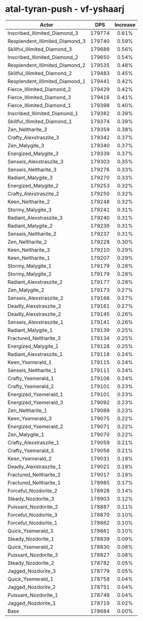 # atal-tyran-push - vf-yshaarj
| Actor | DPS | Increase |
|---|:---:|:---:|
|Inscribed_Illimited_Diamond_3|179774|0.61%|
|Resplendent_Illimited_Diamond_3|179740|0.59%|
|Skillful_Illimited_Diamond_3|179686|0.56%|
|Inscribed_Illimited_Diamond_2|179650|0.54%|
|Resplendent_Illimited_Diamond_2|179535|0.48%|
|Skillful_Illimited_Diamond_2|179483|0.45%|
|Resplendent_Illimited_Diamond_1|179441|0.42%|
|Fierce_Illimited_Diamond_2|179429|0.42%|
|Fierce_Illimited_Diamond_3|179416|0.41%|
|Fierce_Illimited_Diamond_1|179398|0.40%|
|Inscribed_Illimited_Diamond_1|179382|0.39%|
|Skillful_Illimited_Diamond_1|179374|0.39%|
|Zen_Neltharite_3|179359|0.38%|
|Crafty_Alexstraszite_3|179342|0.37%|
|Zen_Malygite_3|179340|0.37%|
|Energized_Malygite_3|179339|0.37%|
|Senseis_Alexstraszite_3|179303|0.35%|
|Senseis_Neltharite_3|179276|0.33%|
|Radiant_Malygite_3|179270|0.33%|
|Energized_Malygite_2|179253|0.32%|
|Crafty_Alexstraszite_2|179250|0.32%|
|Keen_Neltharite_2|179248|0.32%|
|Stormy_Malygite_3|179241|0.31%|
|Radiant_Alexstraszite_3|179240|0.31%|
|Radiant_Malygite_2|179239|0.31%|
|Senseis_Neltharite_2|179237|0.31%|
|Zen_Neltharite_2|179228|0.30%|
|Keen_Neltharite_3|179210|0.29%|
|Keen_Neltharite_1|179207|0.29%|
|Stormy_Malygite_1|179179|0.28%|
|Stormy_Malygite_2|179179|0.28%|
|Radiant_Alexstraszite_2|179177|0.28%|
|Zen_Malygite_2|179173|0.27%|
|Senseis_Alexstraszite_2|179166|0.27%|
|Deadly_Alexstraszite_3|179161|0.27%|
|Deadly_Alexstraszite_2|179145|0.26%|
|Senseis_Alexstraszite_1|179141|0.26%|
|Radiant_Malygite_1|179139|0.25%|
|Fractured_Neltharite_3|179134|0.25%|
|Energized_Malygite_1|179128|0.25%|
|Radiant_Alexstraszite_1|179118|0.24%|
|Keen_Ysemerald_1|179115|0.24%|
|Senseis_Neltharite_1|179111|0.24%|
|Crafty_Ysemerald_1|179106|0.24%|
|Crafty_Ysemerald_2|179101|0.23%|
|Energized_Ysemerald_1|179101|0.23%|
|Energized_Ysemerald_3|179092|0.23%|
|Zen_Neltharite_1|179089|0.23%|
|Keen_Ysemerald_3|179075|0.22%|
|Energized_Ysemerald_2|179071|0.22%|
|Zen_Malygite_1|179070|0.22%|
|Crafty_Alexstraszite_1|179059|0.21%|
|Crafty_Ysemerald_3|179056|0.21%|
|Keen_Ysemerald_2|179031|0.19%|
|Deadly_Alexstraszite_1|179021|0.19%|
|Fractured_Neltharite_2|179017|0.19%|
|Fractured_Neltharite_1|178985|0.17%|
|Forceful_Nozdorite_2|178928|0.14%|
|Steady_Nozdorite_3|178903|0.12%|
|Puissant_Nozdorite_2|178887|0.11%|
|Forceful_Nozdorite_3|178870|0.10%|
|Forceful_Nozdorite_1|178862|0.10%|
|Quick_Ysemerald_3|178861|0.10%|
|Steady_Nozdorite_1|178839|0.09%|
|Quick_Ysemerald_2|178830|0.08%|
|Puissant_Nozdorite_3|178827|0.08%|
|Steady_Nozdorite_2|178782|0.05%|
|Jagged_Nozdorite_3|178779|0.05%|
|Quick_Ysemerald_1|178758|0.04%|
|Jagged_Nozdorite_2|178751|0.04%|
|Puissant_Nozdorite_1|178749|0.04%|
|Jagged_Nozdorite_1|178719|0.02%|
|Base|178684|0.00%|
